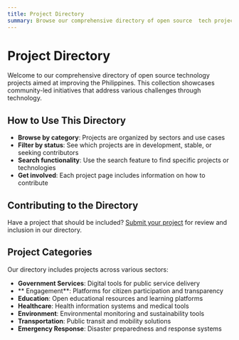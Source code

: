 ```yaml
---
title: Project Directory
summary: Browse our comprehensive directory of open source  tech projects for the Philippines
---
```


# Project Directory

Welcome to our comprehensive directory of open source technology projects aimed at improving the Philippines. This collection showcases community-led initiatives that address various challenges through technology.

## How to Use This Directory

- **Browse by category**: Projects are organized by sectors and use cases
- **Filter by status**: See which projects are in development, stable, or seeking contributors
- **Search functionality**: Use the search feature to find specific projects or technologies
- **Get involved**: Each project page includes information on how to contribute

## Contributing to the Directory

Have a project that should be included? [Submit your project](/submit) for review and inclusion in our directory.

## Project Categories

Our directory includes projects across various sectors:

- **Government Services**: Digital tools for public service delivery
- ** Engagement**: Platforms for citizen participation and transparency
- **Education**: Open educational resources and learning platforms
- **Healthcare**: Health information systems and medical tools
- **Environment**: Environmental monitoring and sustainability tools
- **Transportation**: Public transit and mobility solutions
- **Emergency Response**: Disaster preparedness and response systems
